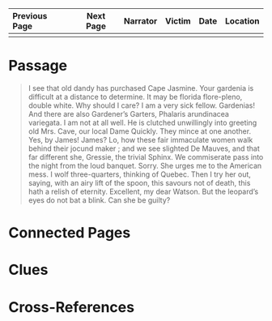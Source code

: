 | Previous Page | Next Page | Narrator | Victim | Date | Location |
|:--------------|:---------:|---------:|-------:|-----:|---------:|
|               |           |          |        |      |          |

# Passage
>I see that old dandy has purchased Cape Jasmine. Your gardenia is difficult at a distance to determine. It may be florida flore-pleno, double white. Why should I care? I am a very sick fellow. Gardenias! And there are also Gardener’s Garters, Phalaris arundinacea variegata. I am not at all well. He is clutched unwillingly into greeting old Mrs. Cave, our local Dame Quickly. They mince at one another. Yes, by James! James? Lo, how these fair immaculate women walk behind their jocund maker ; and we see slighted De Mauves, and that far different she, Gressie, the trivial Sphinx. We commiserate pass into the night from the loud banquet. Sorry. She urges me to the American mess. I wolf three-quarters, thinking of Quebec. Then I try her out, saying, with an airy lift of the spoon, this savours not of death, this hath a relish of eternity. Excellent, my dear Watson. But the leopard’s eyes do not bat a blink. Can she be guilty? 
# Connected Pages
# Clues
# Cross-References

